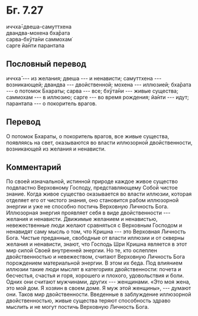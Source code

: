 # Бг. 7.27
иччха̄-двеша-самуттхена<br/>
двандва-мохена бха̄рата<br/>
сарва-бхӯта̄ни саммохам̇<br/>
сарге йа̄нти парантапа
## Пословный перевод

иччха̄ --- из желания; двеша --- и ненависти; самуттхена --- возникающей;
двандва --- двойственной; мохена --- иллюзией; бха̄рата --- о потомок
Бхараты; сарва --- все; бхӯта̄ни --- живые существа; саммохам --- в
иллюзию; сарге --- во время рождения; йа̄нти --- идут; парантапа --- о
покоритель врагов.

## Перевод

О потомок Бхараты, о покоритель врагов, все живые существа, появляясь на
свет, оказываются во власти иллюзорной двойственности, возникающей из
желания и ненависти.

## Комментарий

По своей изначальной, истинной природе каждое живое существо подвластно
Верховному Господу, представляющему Собой чистое знание. Когда живое
существо оказывается во власти иллюзии, которая отделяет его от чистого
знания, оно становится рабом иллюзорной энергии и уже не способно
постичь Верховную Личность Бога. Иллюзорная энергия проявляет себя в
виде двойственности --- желания и ненависти. Движимые желанием и
ненавистью, невежественные люди желают сравняться с Верховным Господом и
ненавидят саму мысль о том, что Кришна --- это Верховная Личность Бога.
Чистые преданные, свободные от власти иллюзии и от скверны желания и
ненависти, знают, что Господь Шри Кришна является в этот мир силой Своей
внутренней энергии. Но те, кто ослеплен двойственностью и невежеством,
считают Верховную Личность Бога порождением материальной энергии. В этом
их беда. Под влиянием иллюзии такие люди мыслят в категориях
двойственности: почета и бесчестья, счастья и горя, хорошего и плохого,
удовольствия и боли. Одних они считают мужчинами, других --- женщинами.
«Это моя жена, это мой дом. Я хозяин в своем доме. Я муж этой женщины»,
--- думают они. Таков мир двойственности. Введенные в заблуждение
иллюзорной двойственностью, живые существа теряют способность здраво
мыслить и не могут постичь Верховную Личность Бога.
